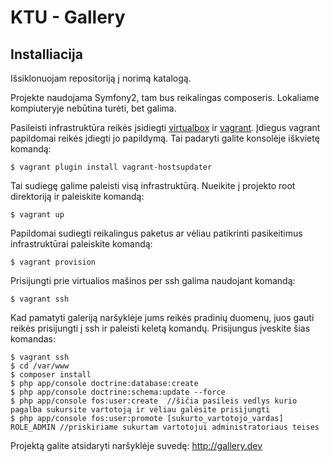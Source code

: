 KTU - Gallery
========================

Installiacija
----------------------------------

Išsiklonuojam repositoriją į norimą katalogą.

Projekte naudojama Symfony2, tam bus reikalingas composeris. Lokaliame kompiuteryje nebūtina turėti, bet galima.

Pasileisti infrastruktūra reikės įsidiegti [virtualbox](1) ir [vagrant](2). Įdiegus vagrant papildomai reikės įdiegti jo papildymą. Tai padaryti galite konsolėje iškvietę komandą:

    $ vagrant plugin install vagrant-hostsupdater
    
Tai sudiegę galime paleisti visą infrastruktūrą. Nueikite į projekto root direktoriją ir paleiskite komandą:

    $ vagrant up
    
Papildomai sudiegti reikalingus paketus ar vėliau patikrinti pasikeitimus infrastruktūrai paleiskite komandą:

    $ vagrant provision
    
Prisijungti prie virtualios mašinos per ssh galima naudojant komandą:

    $ vagrant ssh
    
Kad pamatyti galeriją naršyklėje jums reikės pradinių duomenų, juos gauti reikės prisijungti į ssh ir paleisti keletą komandų. Prisijungus įveskite šias komandas:

    $ vagrant ssh
    $ cd /var/www
    $ composer install
    $ php app/console doctrine:database:create 
    $ php app/console doctrine:schema:update --force
    $ php app/console fos:user:create  //šičia pasileis vedlys kurio pagalba sukursite vartotoją ir vėliau galėsite prisijungti
    $ php app/console fos:user:promote [sukurto_vartotojo_vardas] ROLE_ADMIN //priskiriame sukurtam vartotojui administratoriaus teises
    
Projektą galite atsidaryti naršyklėje suvedę: http://gallery.dev


[1]:  https://www.virtualbox.org/wiki/Downloads
[2]:  http://www.vagrantup.com